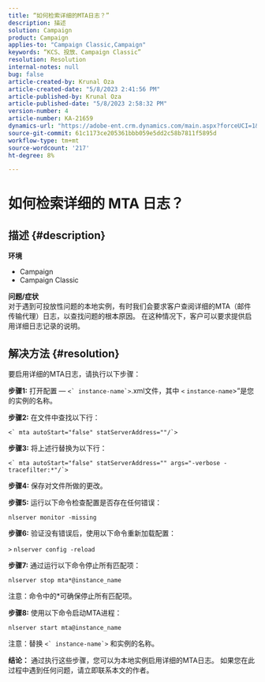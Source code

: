```yaml
---
title: “如何检索详细的MTA日志？”
description: 描述
solution: Campaign
product: Campaign
applies-to: "Campaign Classic,Campaign"
keywords: “KCS、投放、Campaign Classic”
resolution: Resolution
internal-notes: null
bug: false
article-created-by: Krunal Oza
article-created-date: "5/8/2023 2:41:56 PM"
article-published-by: Krunal Oza
article-published-date: "5/8/2023 2:58:32 PM"
version-number: 4
article-number: KA-21659
dynamics-url: "https://adobe-ent.crm.dynamics.com/main.aspx?forceUCI=1&pagetype=entityrecord&etn=knowledgearticle&id=96c23f76-aeed-ed11-8849-6045bd006268"
source-git-commit: 61c1173ce205361bbb059e5dd2c58b7811f5895d
workflow-type: tm+mt
source-wordcount: '217'
ht-degree: 8%

---
```


# 如何检索详细的 MTA 日志？

## 描述 {#description}

<b>环境</b>
- Campaign
- Campaign Classic



<b>问题/症状</b><br>对于遇到可投放性问题的本地实例，有时我们会要求客户查阅详细的MTA（邮件传输代理）日志，以查找问题的根本原因。 在这种情况下，客户可以要求提供启用详细日志记录的说明。
 

## 解决方法 {#resolution}


要启用详细的MTA日志，请执行以下步骤：

<b>步骤1:</b>
打开配置 — ``<` instance-name`>``.xml文件，其中 `<` `instance-name`>”是您的实例的名称。

<b>步骤2:</b>
在文件中查找以下行：

``<` mta autoStart="false" statServerAddress=""/`>``

<b>步骤3:</b>
将上述行替换为以下行：

``<` mta autoStart="false" statServerAddress="" args="-verbose -tracefilter:*"/`>``

<b>步骤4:</b>
保存对文件所做的更改。

<b>步骤5:</b>
运行以下命令检查配置是否存在任何错误：

`nlserver monitor -missing`

<b>步骤6:</b>
验证没有错误后，使用以下命令重新加载配置：

`>` `nlserver config -reload`

<b>步骤7:</b>
通过运行以下命令停止所有匹配项：

`nlserver stop mta*@instance_name`

注意：命令中的\*可确保停止所有匹配项。

<b>步骤8:</b>
使用以下命令启动MTA进程：

`nlserver start mta@instance_name`

注意：替换 ``<` instance-name`>`` 和实例的名称。

<b>结论：</b>
通过执行这些步骤，您可以为本地实例启用详细的MTA日志。 如果您在此过程中遇到任何问题，请立即联系本文的作者。
